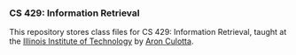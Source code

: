 ### CS 429: Information Retrieval

This repository stores class files for CS 429: Information Retrieval, taught at the [Illinois Institute of Technology](http://cs.iit.edu) by [Aron Culotta](http://cs.iit.edu/~culotta).


